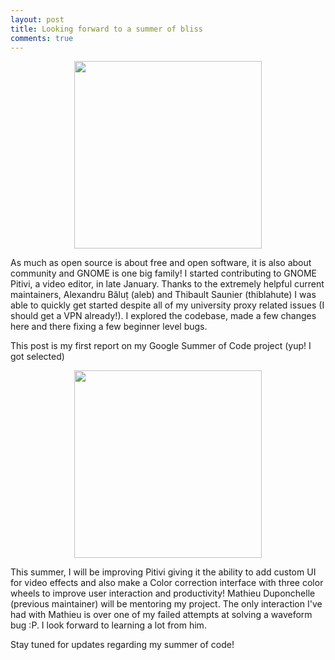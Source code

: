 ```yaml
---
layout: post
title: Looking forward to a summer of bliss
comments: true
---
```

<center>
<img src="https://people.gnome.org/~engagement/logos/GnomeLogoVertical.svg" width="300"/> 
</center>

As much as open source is about free and open software, it is also about community and GNOME is one big family! I started contributing to GNOME Pitivi, a video editor, in late January. Thanks to the extremely helpful current maintainers, Alexandru Băluț (aleb) and Thibault Saunier (thiblahute) I was able to quickly get started despite all of my university proxy related issues (I should get a VPN already!). I explored the codebase, made a few changes here and there fixing a few beginner level bugs.

This post is my first report on my Google Summer of Code project (yup! I got selected)

<center>
<img src="https://4.bp.blogspot.com/-AY7eIsmbH0Y/WLRdpe78DJI/AAAAAAAABDU/lsb2XqcmyUsLqYo6yzo9HYMY4vLn3q_OgCLcB/s1600/vertical%2BGSoC%2Blogo.jpg" width="300"/>
</center>

This summer, I will be improving Pitivi giving it the ability to add custom UI for video effects and also make a Color correction interface with three color wheels to improve user interaction and productivity! Mathieu Duponchelle (previous maintainer) will be mentoring my project. The only interaction I've had with Mathieu is over one of my failed attempts at solving a waveform bug :P. I look forward to learning a lot from him.

Stay tuned for updates regarding my summer of code!